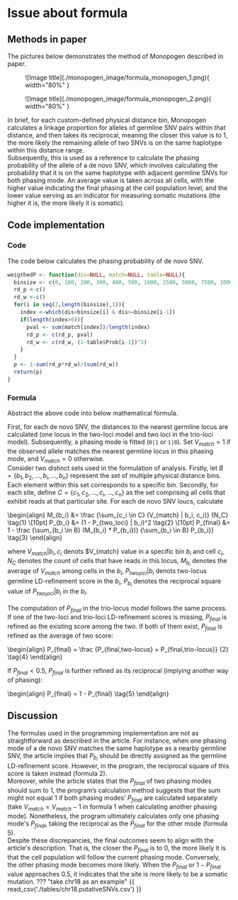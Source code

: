 # Issue about formula

## Methods in paper

The pictures below demonstrates the method of Monopogen described in paper.

<figure markdown>
![Image title](./monopogen_image/formula_monopogen_1.png){ width="80%" }
</figure>

<figure markdown>
![Image title](./monopogen_image/formula_monopogen_2.png){ width="80%" }
</figure>

In brief, for each custom-defined physical distance bin, Monopogen calculates a linkage proportion for alleles of germline SNV pairs within that distance, and then takes its reciprocal, meaning the closer this value is to 1, the more likely the remaining allele of two SNVs is on the same haplotype within this distance range.  
Subsequently, this is used as a reference to calculate the phasing probability of the allele of a de novo SNV, which involves calculating the probability that it is on the same haplotype with adjacent germline SNVs for both phasing mode. An average value is taken across all cells, with the higher value indicating the final phasing at the cell population level, and the lower value serving as an indicator for measuring somatic mutations (the higher it is, the more likely it is somatic).

## Code implementation

### Code

The code below calculates the phasing probability of de novo SNV.  

```R
weigthedP <- function(dis=NULL, match=NULL, table=NULL){
  binsize <- c(0, 100, 200, 300, 400, 500, 1000, 2500, 5000, 7500, 10000, 20000, 50000, 100000, 500000, 1000000000000000000)
  rd_p <-c()
  rd_w <-c()
  for(i in seq(2,length(binsize),1)){
    index <-which(dis<binsize[i] & dis>=binsize[i-1])
    if(length(index>0)){
      pval <- sum(match[index])/length(index)
      rd_p <- c(rd_p, pval)
      rd_w <- c(rd_w, (1-table$Prob[i-1])^2)
    }
  }
  p <- 1-sum(rd_p*rd_w)/(sum(rd_w))
  return(p)
}
```

### Formula

Abstract the above code into below mathematical formula.  

First, for each de novo SNV, the distances to the nearest germline locus are calculated (one locus in the two-loci model and two loci in the trio-loci model). Subsequently, a phasing mode is fitted (`0|1` or `1|0`). Set $V_{match} = 1$ if the observed allele matches the nearest germline locus in this phasing mode, and $V_{match} = 0$ otherwise.  
Consider two distinct sets used in the formulation of analysis. Firstly, let $B = \{b_1,b_2,...,b_i,...,b_n\}$ 
represent the set of multiple physical distance bins. Each element within this set corresponds to a specific bin. Secondly, for each site, define $C = \{c_1,c_2,...,c_i,...,c_n\}$ as the set comprising all cells that exhibit reads at that particular site. For each de novo SNV loucs, calculate  

\begin{align}
M_{b_i} &= \frac {\sum_{c_i \in C} (V_{match} | b_i, c_i)} {N_C} \tag{1} \\[10pt]
P_{b_i} &= (1 - P_{two_loci} | b_i)^2 \tag{2} \\[10pt]
P_{final} &= 1 - \frac {\sum_{b_i \in B} (M_{b_i} * P_{b_i})} {\sum_{b_i \in B} P_{b_i}} \tag{3} 
\end{align}

where $V_{match} | b_i, c_i$ denots $V_{match} value in a specific bin $b_i$ and cell $c_i$, $N_C$ denotes the count of cells that have reads in this locus, $M_{b_i}$ denotes the average of $V_{match}$ among cells in the $b_i$, $P_{two_loci} | b_i$ denots two-locus germline LD-refinement score in the $b_i$, $P_{b_i}$ denotes the reciprocal square value of $P_{two_loci} | b_i$ in the $b_i$.  

The computation of $P_{final}$ in the trio-locus model follows the same process.  
If one of the two-loci and trio-loci LD-refinement scores is missing, $P_{final}$ is refined as the existing score among the two.  If both of them exist, $P_{final}$ is refined as the average of two score:  

\begin{align}
P_{final} = \frac {P_{final,two-locus} + P_{final,trio-locus}} {2} \tag{4} 
\end{align}

If $P_{final} < 0.5$, $P_{final}$ is further refined as its reciprocal (implying another way of phasing):  

\begin{align}
P_{final} = 1 - P_{final} \tag{5}
\end{align}

## Discussion

The formulas used in the programming implementation are not as straightforward as described in the article. For instance, when one phasing mode of a de novo SNV matches the same haplotype as a nearby germline SNV, the article implies that $P_{b_i}$ should be directly assigned as the germline LD-refinement score. However, in the program, the reciprocal square of this score is taken instead (formula 2).  
Moreover, while the article states that the $P_{final}$ of two phasing modes should sum to 1, the program’s calculation method suggests that the sum might not equal 1 if both phasing modes’ $P_{final}$ are calculated separately (take $V_{match} = V_{match} - 1$ in formula 1 when calculating another phasing mode). Nonetheless, the program ultimately calculates only one phasing mode's $P_{final}$, taking the reciprocal as the $P_{final}$ for the other mode (formula 5).  
Despite these discrepancies, the final outcomes seem to align with the article's description. That is, the closer the $P_{final}$ is to 0, the more likely it is that the cell population will follow the current phasing mode. Conversely, the other phasing mode becomes more likely. When the $P_{final}$ or $1-P_{final}$ value approaches 0.5, it indicates that the site is more likely to be a somatic mutation.
??? "take chr18 as an example"
    {{ read_csv('./tables/chr18.putativeSNVs.csv') }}